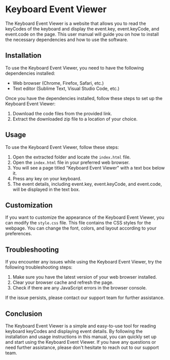 # Keyboard Event Viewer

The Keyboard Event Viewer is a website that allows you to read the keyCodes of the keyboard and display the event.key, event.keyCode, and event.code on the page. This user manual will guide you on how to install the necessary dependencies and how to use the software.

## Installation

To use the Keyboard Event Viewer, you need to have the following dependencies installed:

- Web browser (Chrome, Firefox, Safari, etc.)
- Text editor (Sublime Text, Visual Studio Code, etc.)

Once you have the dependencies installed, follow these steps to set up the Keyboard Event Viewer:

1. Download the code files from the provided link.
2. Extract the downloaded zip file to a location of your choice.

## Usage

To use the Keyboard Event Viewer, follow these steps:

1. Open the extracted folder and locate the `index.html` file.
2. Open the `index.html` file in your preferred web browser.
3. You will see a page titled "Keyboard Event Viewer" with a text box below it.
4. Press any key on your keyboard.
5. The event details, including event.key, event.keyCode, and event.code, will be displayed in the text box.

## Customization

If you want to customize the appearance of the Keyboard Event Viewer, you can modify the `style.css` file. This file contains the CSS styles for the webpage. You can change the font, colors, and layout according to your preferences.

## Troubleshooting

If you encounter any issues while using the Keyboard Event Viewer, try the following troubleshooting steps:

1. Make sure you have the latest version of your web browser installed.
2. Clear your browser cache and refresh the page.
3. Check if there are any JavaScript errors in the browser console.

If the issue persists, please contact our support team for further assistance.

## Conclusion

The Keyboard Event Viewer is a simple and easy-to-use tool for reading keyboard keyCodes and displaying event details. By following the installation and usage instructions in this manual, you can quickly set up and start using the Keyboard Event Viewer. If you have any questions or need further assistance, please don't hesitate to reach out to our support team.